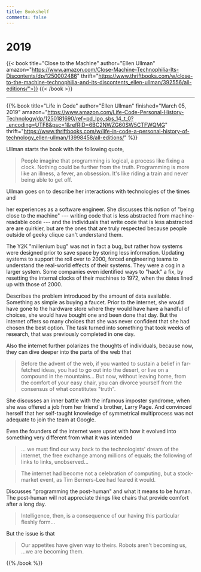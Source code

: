 ```yaml
---
title: Bookshelf
comments: false
---
```


# 2019

{{< book title="Close to the Machine" author="Ellen Ullman" amazon="https://www.amazon.com/Close-Machine-Technophilia-Its-Discontents/dp/1250002486" thrift="https://www.thriftbooks.com/w/close-to-the-machine-technophilia-and-its-discontents_ellen-ullman/392556/all-editions/">}}
{{< /book >}}

---

{{% book title="Life in Code" author="Ellen Ullman" finished="March 05, 2019" amazon="https://www.amazon.com/Life-Code-Personal-History-Technology/dp/1250181690/ref=pd_lpo_sbs_14_t_0?_encoding=UTF8&psc=1&refRID=6BC2NWZG60SW5CTFWQMG" thrift="https://www.thriftbooks.com/w/life-in-code-a-personal-history-of-technology_ellen-ullman/13998458/all-editions/" %}}

Ullman starts the book with the following quote,

> People imagine that programming is logical, a process like fixing a clock. Nothing
> could be further from the truth. Programming is more like an illness, a fever, an obsession.
> It's like riding a train and never being able to get off.

Ullman goes on to describe her interactions with technologies of the times and

her experiences as a software engineer. She discusses this notion of "being close
to the machine" --- writing code that is less abstracted from machine-readable code ---
and the individuals that write code that is less abstracted are are quirkier, but
are the ones that are truly respected because people outside of geeky clique can't
understand them.

The Y2K "millenium bug" was not in fact a bug, but rather how systems were designed
prior to save space by storing less information. Updating systems to support the
roll over to 2000, forced engineering teams to understand the real-world effects of
their systems. They were a cog in a larger system. Some companies even identified
ways to "hack" a fix, by resetting the internal clocks of their machines to 1972,
when the dates lined up with those of 2000.

Describes the problem introduced by the amount of data available. Something as simple
as buying a faucet. Prior to the internet, she would have gone to the hardware
store where they would have have a handful of choices, she would have bought one
and been done that day. But the internet offers so many choices that she was never
confident that she had chosen the best option. The task turned into something that
took weeks of research, that was previously completed in one day.

Also the internet further polarizes the thoughts of individuals, because now, they
can dive deeper into the parts of the web that

> Before the advent of the web, if you wanted to sustain a belief in far-fetched
> ideas, you had to go out into the desert, or live on a compound in the mountains...
> But now, without leaving home, from the comfort of your easy chair, you can divorce
> yourself from the consensus of what constitutes "truth".

She discusses an inner battle with the infamous imposter syndrome, when she was offered
a job from her friend's brother, Larry Page. And convinced herself that her self-taught knowledge of
symmetrical multiprocess was not adequate to join the team at Google.

Even the founders of the internet were upset with how it evolved into something
very different from what it was intended

> ... we must find our way back to the technologists' dream of the internet, the
> free exchange among millions of equals; the following of links to links, unobserved...

> The internet had become not a celebration of computing, but a stock-market event, as
> Tim Berners-Lee had feared it would.

Discusses "programming the post-human" and what it means to be human. The post-human
will not appreciate things like chairs that provide comfort after a long day.

> Intelligence, then, is a consequence of our having this particular fleshly form...

But the issue is that

> Our appetites have given way to theirs. Robots aren't becoming us, ...we are becoming
> them.

{{% /book %}}
